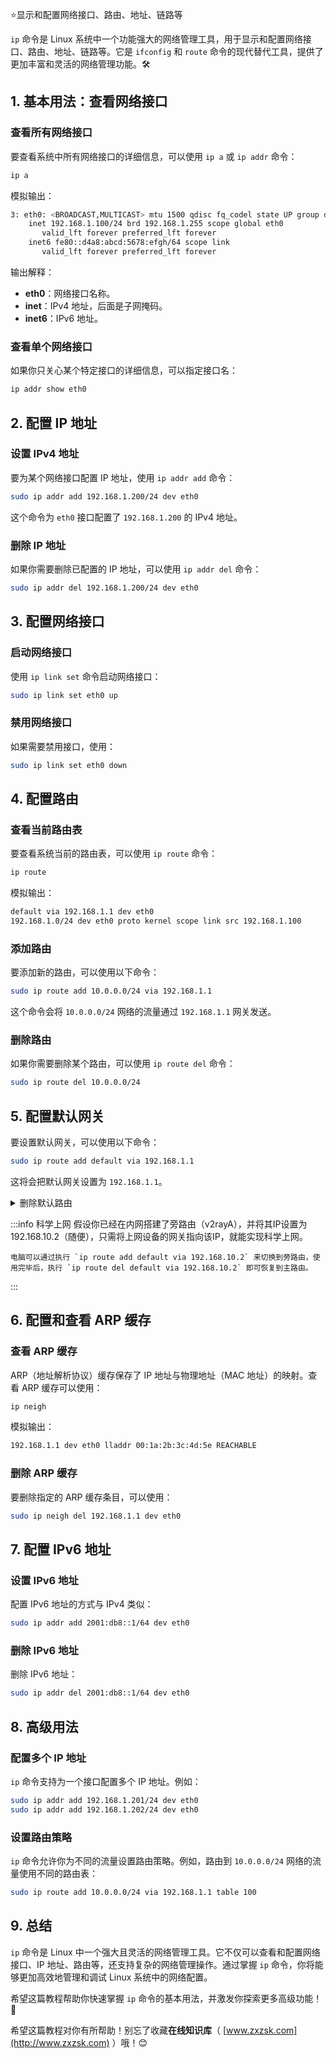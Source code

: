 ⭐显示和配置网络接口、路由、地址、链路等

`ip` 命令是 Linux 系统中一个功能强大的网络管理工具，用于显示和配置网络接口、路由、地址、链路等。它是 `ifconfig` 和 `route` 命令的现代替代工具，提供了更加丰富和灵活的网络管理功能。🛠️



## 1. 基本用法：查看网络接口

### 查看所有网络接口

要查看系统中所有网络接口的详细信息，可以使用 `ip a` 或 `ip addr` 命令：

```bash
ip a
```

模拟输出：

```bash
3: eth0: <BROADCAST,MULTICAST> mtu 1500 qdisc fq_codel state UP group default qlen 1000
    inet 192.168.1.100/24 brd 192.168.1.255 scope global eth0
       valid_lft forever preferred_lft forever
    inet6 fe80::d4a8:abcd:5678:efgh/64 scope link
       valid_lft forever preferred_lft forever
```

输出解释：
- **eth0**：网络接口名称。
- **inet**：IPv4 地址，后面是子网掩码。
- **inet6**：IPv6 地址。

### 查看单个网络接口

如果你只关心某个特定接口的详细信息，可以指定接口名：

```bash
ip addr show eth0
```

## 2. 配置 IP 地址

### 设置 IPv4 地址

要为某个网络接口配置 IP 地址，使用 `ip addr add` 命令：

```bash
sudo ip addr add 192.168.1.200/24 dev eth0
```

这个命令为 `eth0` 接口配置了 `192.168.1.200` 的 IPv4 地址。

### 删除 IP 地址

如果你需要删除已配置的 IP 地址，可以使用 `ip addr del` 命令：

```bash
sudo ip addr del 192.168.1.200/24 dev eth0
```

## 3. 配置网络接口

### 启动网络接口

使用 `ip link set` 命令启动网络接口：

```bash
sudo ip link set eth0 up
```

### 禁用网络接口

如果需要禁用接口，使用：

```bash
sudo ip link set eth0 down
```

## 4. 配置路由

### 查看当前路由表

要查看系统当前的路由表，可以使用 `ip route` 命令：

```bash
ip route
```

模拟输出：

```bash
default via 192.168.1.1 dev eth0
192.168.1.0/24 dev eth0 proto kernel scope link src 192.168.1.100
```

### 添加路由

要添加新的路由，可以使用以下命令：

```bash
sudo ip route add 10.0.0.0/24 via 192.168.1.1
```

这个命令会将 `10.0.0.0/24` 网络的流量通过 `192.168.1.1` 网关发送。

### 删除路由

如果你需要删除某个路由，可以使用 `ip route del` 命令：

```bash
sudo ip route del 10.0.0.0/24
```

## 5. 配置默认网关

要设置默认网关，可以使用以下命令：

```bash
sudo ip route add default via 192.168.1.1
```

这将会把默认网关设置为 `192.168.1.1`。

<details>
<summary>删除默认路由</summary>
```bash
sudo ip route del default via 192.168.1.1
```
</details>


:::info 科学上网
    假设你已经在内网搭建了旁路由（v2rayA），并将其IP设置为192.168.10.2（随便），只需将上网设备的网关指向该IP，就能实现科学上网。

    电脑可以通过执行 `ip route add default via 192.168.10.2` 来切换到旁路由，使用完毕后，执行 `ip route del default via 192.168.10.2` 即可恢复到主路由。
:::


## 6. 配置和查看 ARP 缓存

### 查看 ARP 缓存

ARP（地址解析协议）缓存保存了 IP 地址与物理地址（MAC 地址）的映射。查看 ARP 缓存可以使用：

```bash
ip neigh
```

模拟输出：

```bash
192.168.1.1 dev eth0 lladdr 00:1a:2b:3c:4d:5e REACHABLE
```

### 删除 ARP 缓存

要删除指定的 ARP 缓存条目，可以使用：

```bash
sudo ip neigh del 192.168.1.1 dev eth0
```

## 7. 配置 IPv6 地址

### 设置 IPv6 地址

配置 IPv6 地址的方式与 IPv4 类似：

```bash
sudo ip addr add 2001:db8::1/64 dev eth0
```

### 删除 IPv6 地址

删除 IPv6 地址：

```bash
sudo ip addr del 2001:db8::1/64 dev eth0
```

## 8. 高级用法

### 配置多个 IP 地址

`ip` 命令支持为一个接口配置多个 IP 地址。例如：

```bash
sudo ip addr add 192.168.1.201/24 dev eth0
sudo ip addr add 192.168.1.202/24 dev eth0
```

### 设置路由策略

`ip` 命令允许你为不同的流量设置路由策略。例如，路由到 `10.0.0.0/24` 网络的流量使用不同的路由表：

```bash
sudo ip route add 10.0.0.0/24 via 192.168.1.1 table 100
```

## 9. 总结

`ip` 命令是 Linux 中一个强大且灵活的网络管理工具。它不仅可以查看和配置网络接口、IP 地址、路由等，还支持复杂的网络管理操作。通过掌握 `ip` 命令，你将能够更加高效地管理和调试 Linux 系统中的网络配置。

希望这篇教程帮助你快速掌握 `ip` 命令的基本用法，并激发你探索更多高级功能！🚀

希望这篇教程对你有所帮助！别忘了收藏**在线知识库**（ [www.zxzsk.com](http://www.zxzsk.com) ）哦！😊

